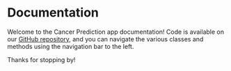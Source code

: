 # Documentation
Welcome to the Cancer Prediction app documentation! Code is available on our [GitHub repository](https://github.com/rkdan/cancer-prediction-rkd43), and you can navigate the various classes and methods using the navigation bar to the left.

Thanks for stopping by!
